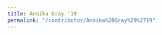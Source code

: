 ```yaml
---
title: Annika Gray '19
permalink: "/contributor/Annika%20Gray%20%2719"
---
```


<!--  

Escapes: https://www.w3schools.com/tags/ref_urlencode.ASP

    %2E for .
    %20 for space
    %27 for '

-->